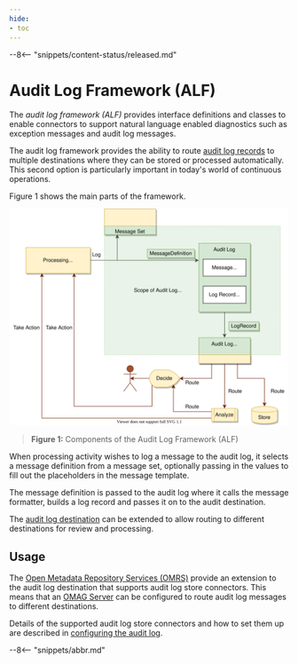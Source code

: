 ```yaml
---
hide:
- toc
---
```


<!-- SPDX-License-Identifier: CC-BY-4.0 -->
<!-- Copyright Contributors to the Egeria project 2020. -->

--8<-- "snippets/content-status/released.md"

# Audit Log Framework (ALF)

The *audit log framework (ALF)* provides interface definitions and classes to enable connectors to support natural language enabled diagnostics such as exception messages and audit log messages.

The audit log framework provides the ability to route [audit log records](egeria-docs/concepts/audit-log.md) to multiple destinations where they can be stored or processed automatically. This second option is particularly important in today's world of continuous operations.

Figure 1 shows the main parts of the framework.

![Figure 1](audit-log-framework-overview.svg)
> **Figure 1:** Components of the Audit Log Framework (ALF)

When processing activity wishes to log a message to the audit log, it selects a message definition from a message set, optionally passing in the values to fill out the placeholders in the message template.

The message definition is passed to the audit log where it calls the message formatter, builds a log record and passes it on to the audit destination.

The [audit log destination](egeria-docs/concepts/audit-log.md) can be extended to allow routing to different destinations for review and processing.

## Usage

The [Open Metadata Repository Services (OMRS)](/egeria-docs/services/omrs) provide an extension to the audit log destination that supports audit log store connectors. This means that an [OMAG Server](/egeria-docs/concepts/omag-server) can be configured to route audit log messages to different destinations.

Details of the supported audit log store connectors and how to set them up are described in
[configuring the audit log](/egeria-docs/guides/admin/servers/configuring-a-metadata-access-point/#configure-the-audit-log).

--8<-- "snippets/abbr.md"
